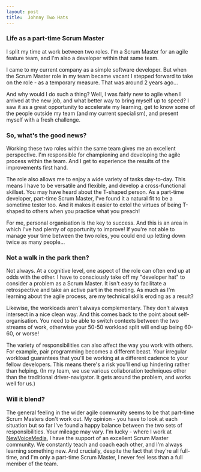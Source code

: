 ```yaml
---
layout: post
title:  Johnny Two Hats
---
```


### Life as a part-time Scrum Master

I split my time at work between two roles. I'm a Scrum Master for an agile feature team, and I'm also a developer within that same team.

I came to my current company as a simple software developer. But when the Scrum Master role in my team became vacant I stepped forward to take on the role - as a temporary measure. That was around 2 years ago...

<!--end_excerpt-->

And why would I do such a thing? Well, I was fairly new to agile when I arrived at the new job, and what better way to bring myself up to speed? I saw it as a great opportunity to accelerate my learning, get to know some of the people outside my team (and my current specialism), and present myself with a fresh challenge.

### So, what's the good news?

Working these two roles within the same team gives me an excellent perspective. I'm responsible for championing and developing the agile process within the team. And I get to experience the results of the improvements first hand.

The role also allows me to enjoy a wide variety of tasks day-to-day. This means I have to be versatile and flexible, and develop a cross-functional skillset. You may have heard about the T-shaped person. As a part-time developer, part-time Scrum Master, I've found it a natural fit to be a sometime tester too. And it makes it easier to extol the virtues of being T-shaped to others when you practice what you preach!

For me, personal organisation is the key to success. And this is an area in which I've had plenty of opportunity to improve! If you're not able to manage your time between the two roles, you could end up letting down twice as many people...

### Not a walk in the park then?

Not always. At a cognitive level, one aspect of the role can often end up at odds with the other. I have to consciously take off my "developer hat" to consider a problem as a Scrum Master. It isn't easy to facilitate a retrospective and take an active part in the meeting. As much as I'm learning about the agile process, are my technical skills eroding as a result?

Likewise, the workloads aren't always complementary. They don't always intersect in a nice clean way. And this comes back to the point about self-organisation. You need to be able to switch contexts between the two streams of work, otherwise your 50-50 workload split will end up being 60-60, or worse!

The variety of responsibilities can also affect the way you work with others. For example, pair programming becomes a different beast. Your irregular workload guarantees that you'll be working at a different cadence to your fellow developers. This means there's a risk you'll end up hindering rather than helping. (In my team, we use various collaboration techniques other than the traditional driver-navigator. It gets around the problem, and works well for us.)

### Will it blend?

The general feeling in the wider agile community seems to be that part-time Scrum Masters don't work out. My opinion - you have to look at each situation but so far I've found a happy balance between the two sets of responsibilities. Your mileage may vary. I'm lucky - where I work at [NewVoiceMedia](www.newvoicemedia.com), I have the support of an excellent Scrum Master community. We constantly teach and coach each other, and I'm always learning something new. And crucially, despite the fact that they're all full-time, and I'm only a part-time Scrum Master, I never feel less than a full member of the team.